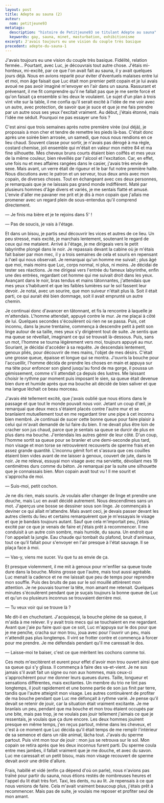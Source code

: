```yaml
---
layout: post
title: Adepte au sauna (2)
auteur:
  nom: petitjeune93
metatags:
  description: "histoire de Petitjeune93 se titulant Adepte au sauna"
  keywords: gay, sauna, minet, masturbation, exhibitionisme
excerpt: J'avais toujours eu une vision du couple très basique
precedent: adepte-du-sauna-1
---
```

J'avais toujours eu une vision du couple très basique. Fidélité, relation fermée... Pourtant, avec Luc, je découvrais tout autre chose. J'étais mi-honteux, mi-excité, par ce que l'on avait fait au sauna, il y avait quelques jours déjà. Nous en avions reparlé pour éviter d'éventuels malaises entre lui et moi, mon âge faisait que Luc était mon premier petit copain et je lui avais avoué ne pas avoir imaginé m'envoyer en l'air dans un sauna. Rassurant et prévenant, il me fit comprendre qu'il ne fallait pas que je me sente forcé et qu'on faisait ça ensemble si les deux le voulaient. Le sujet d'un plan à trois vint vite sur la table, il me confia qu'il serait excité à l'idée de me voir avec un autre, avec protection, de savoir que je suce et que je me fais prendre par un autre sous ses yeux l'excitait vraiment. Au début, j'étais étonné, mais l'idée me séduit. Pourquoi ne pas essayer une fois ?

C'est ainsi que trois semaines après notre première virée (oui déjà), je proposais à mon cher et tendre de remettre les pieds là-bas. C'était donc après une soirée bien arrosée, un samedi, que nous nous rendions en ce lieu chaud. Souvent classe pour sortir, je n'avais pas dérogé à ma règle, costard chemise, joli ensemble qui m'était en valeur mon mètre 84 et ma fine silhouette. Mes cheveux bruns courts étaient bien coiffés et mes yeux de la même couleur, bien réveillés par l'alcool et l'excitation. Car, en effet, une fois nu et mes affaires rangées dans le casier, j'avais très envie de sexe. Mais avant, un verre était de rigueur et le bar fut notre première halte. Nous discutions avec le patron et un serveur, tous deux amis avec mon copain, de diverses choses. Tout en échangeant avec ces deux personnes, je remarquais que je ne laissais pas grand monde indifférent. Maté par plusieurs hommes d'âge divers et variés, je me sentais flatté et amusé. L'envie d'aller me pavaner me prit et je dis à mon copain que j'allais me promener avec un regard plein de sous-entendus qu'il comprend directement.

— Je finis ma bière et je te rejoins dans 5' !

— Pas de soucis, je vais à l'étage.

Et dans un bisou, je partis seul découvrir les vices et autres de ce lieu. Un peu stressé, mais excité, je marchais lentement, soutenant le regard de ceux qui me mataient. Arrivé à l'étage, je me dirigeais vers le petit labyrinthe plongé dans le noir. Je repassais devant la cabine où je m'étais fait baiser par mon mec, il y a trois semaines de cela et souris en repensant à l'œil qui nous observait. Je remarquai qu'un homme me suivait ; plus âgé que moi, mais moins que Luc, corps normal, ni plus, ni moins. Je décidai de tester ses réactions. Je me dirigeai vers l'entrée du fameux labyrinthe, enfin une des entrées, regardant cet homme qui me suivait droit dans les yeux. Avançant dans le noir, bras tendus et mains tâtonnantes, j'attendais que mes yeux s'habituent et que les faibles lumières sur le sol fassent leur devoir. Je notai, avec un sourire, que mon suiveur n'était plus là. Soit il était parti, ce qui aurait été bien dommage, soit il avait emprunté un autre chemin.

Je continuai donc d'avancer en tâtonnant, et fis la rencontre à laquelle je m'attendais. L'homme attendait, appuyé contre le mur. Je me plaçai à côté de lui. Quelques secondes s'écoulèrent où rien ne se passa. Puis, cet inconnu, dans la jeune trentaine, commença à descendre petit à petit son linge autour de sa taille, mes yeux s'y dirigèrent tout de suite. Je sentis que ma queue se réveillait, imaginant ce qui se trouvait là-dessous. Puis, sans un mot, l'homme se tourna légèrement vers moi, toujours appuyé au mur. Souriant, je décidai d'accéder à sa requête. Je descendais lentement, genoux pliés, pour découvrir de mes mains, l'objet de mes désirs. C'était une grosse queue, épaisse et longue qui se montra. J'ouvris la bouche pour l'accueillir, l'homme décida de prendre les choses en main et appuya sur ma tête pour enfoncer son gland jusqu'au fond de ma gorge, il poussa un gémissement, comme s'il attendait ça depuis des lustres. Me laissant choisir le rythme par moment puis imposant le sien, sa queue était devenue bien dure et humide après que ma bouche ait décidé de bien saliver et que ma langue léchait ce beau morceau.

J'avais été tellement excité, que j'avais oublié que nous étions dans le passage et que tout le monde pouvait nous voir. Jetant un coup d'œil, je remarquai que deux mecs s'étaient placés contre l'autre mur et se branlaient mutuellement tout en me regardant tirer une pipe à cet inconnu bien membré. Je continuai de sucer cette bonne queue pour faire plaisir à celui qui m'avait demandé de lui faire du bien. Il ne devait plus être loin de cracher son jus chaud, parce que je sentais sa queue se durcir de plus en plus dans ma bouche. J'entendais les autres gémir de leur côté. D'un coup, l'homme sortit sa queue pour se branler et une demi-seconde plus tard, mon visage et mon torse se retrouvèrent recouverts de sperme frais et en assez grande quantité. L'inconnu gémit fort et s'assura que ces couilles étaient bien vides avant de me laisser à genoux, couvert de jute, dans le noir. Je me relevai, essuyai mon visage avec ma serviette, dévoilant mes 19 centimètres durs comme du béton. Je remarquai par la suite une silhouette que je connaissais bien. Mon copain avait tout vu ! Il me sourit et s'approcha de moi.

— Suis-moi, petit cochon.

Je ne dis rien, mais souris. Je voulais aller changer de linge et prendre une douche, mais Luc en avait décidé autrement. Nous descendîmes sans un mot. J'aperçus une bosse se dessiner sous son linge. Je commençais à deviner ce qui allait m'attendre. Mais avant ceci, je devais passer devant les autres clients du lieu et certains remarquèrent que je m'essayais le visage et que je bandais toujours autant. Sauf que cela m'importait peu, j'étais excité par ce que je venais de faire et j'étais prêt à recommencer. Il me conduisit à un autre coin sombre, mais humide, du sauna. Un endroit que l'on appelait la jungle. Eau chaude qui tombait du plafond, bruit d'animaux, tout ce qu’il fallait pour s'envoyer en l'air presque à l'état sauvage. Il se plaça face à moi.

— Vas-y, viens me sucer. Vu que tu as envie de ça.

Et presque violemment, il me mit à genoux pour m'enfiler sa queue toute dure dans la bouche. Moins grosse que l'autre, mais tout aussi agréable. Luc menait la cadence et ne me laissait que peu de temps pour reprendre mon souffle. Puis des bruits de pas sur le sol mouillé attirèrent mon attention. Je ne pouvais tourner la tête, mon amant me retenait. Quelques minutes s'écoulèrent pendant que je suçais toujours la bonne queue de Luc et qu'un ou plusieurs inconnus se trouvaient derrière moi.

— Tu veux voir qui se trouve là ?

Me dit-il en chuchotant. J'acquiesçai, la bouche pleine de sa queue, il m'aida à me relever. Il y avait trois mecs qui se touchaient en me regardant. Avant que j'aie pu faire quoi que ce soit, Luc m'appuya sur le dos pour que je me penche, cracha sur mon trou, joua avec pour l'ouvrir un peu, mais n'attendit pas plus longtemps. Il vint se frotter contre et commença à forcer pour me prendre. Je me défendais pendant qu'il me caressait le dos.

— Laisse-moi te baiser, c'est ce que méritent les cochons comme toi.

Ces mots m'excitèrent et eurent pour effet d'avoir mon trou ouvert ainsi que sa queue qui s'y glissa. Il commença à faire des va-et-vient. Je ne sus jamais s'il avait fait un signe ou non aux hommes, mais ceux-ci s'approchèrent pour me donner leurs queues dures. Taille, longueur et sensations différentes, mais excitantes. Un membre du trio ne tint pas longtemps, il jouit rapidement et une bonne partie de son jus finit par terre, tandis que l'autre atteignit mon visage. Les autres continuèrent de profiter de ma bouche pendant que Luc me défonçait à rythme varié. Je pense qu'il devait se retenir de jouir, car la situation était vraiment excitante. Je me branlais un peu, pendant que ma bouche et mon trou étaient occupés par une bite, mais pas trop, je ne voulais pas jouir tellement j'aimais ce que je ressentais, je voulais que ça dure encore. Les deux hommes jouirent presque en même temps, j'en reçus partout, même dans les cheveux, et c'est à ce moment que Luc décida qu'il était temps de me remplir l'intérieur de sa semence et dans un râle animal, lâcha tout. J'avais du sperme partout. Puis vint mon tour de jouir : mon jus se retrouva sur le sol. Mon copain se retira après que les deux inconnus furent parti. Du sperme coula entre mes jambes, il fallait vraiment que je me douche, et avec du savon. Luc me caressait et un petit bisou, mais mon visage recouvert de sperme devait avoir une drôle d'allure.

Frais, habillé et vidé (enfin ça dépend d'où on parle), nous n'avions pas traîné pour partir du sauna, nous étions restés de nombreuses heures et l'appel du lit était très fort. Taxi, les dents, nu au lit. Je repensais à ce que nous venions de faire. Cela m'avait vraiment beaucoup plus, j'étais prêt à recommencer. Mais pas de suite, je voulais me reposer et profiter seul de mon amant.
